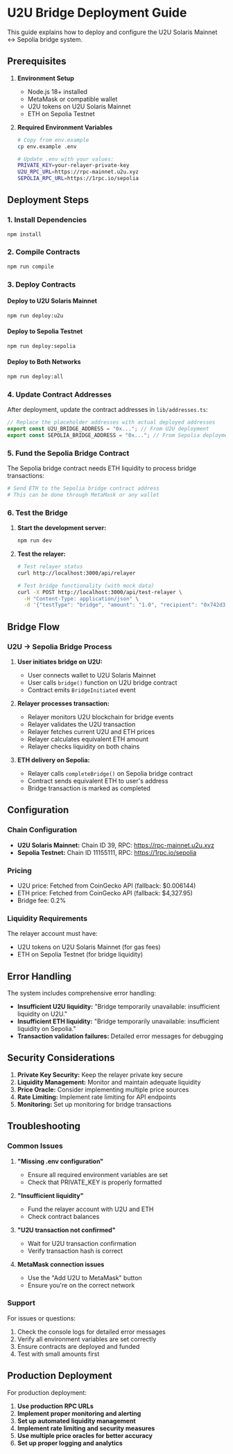 # U2U Bridge Deployment Guide

This guide explains how to deploy and configure the U2U Solaris Mainnet ↔ Sepolia bridge system.

## Prerequisites

1. **Environment Setup**
   - Node.js 18+ installed
   - MetaMask or compatible wallet
   - U2U tokens on U2U Solaris Mainnet
   - ETH on Sepolia Testnet

2. **Required Environment Variables**
   ```bash
   # Copy from env.example
   cp env.example .env
   
   # Update .env with your values:
   PRIVATE_KEY=your-relayer-private-key
   U2U_RPC_URL=https://rpc-mainnet.u2u.xyz
   SEPOLIA_RPC_URL=https://1rpc.io/sepolia
   ```

## Deployment Steps

### 1. Install Dependencies
```bash
npm install
```

### 2. Compile Contracts
```bash
npm run compile
```

### 3. Deploy Contracts

#### Deploy to U2U Solaris Mainnet
```bash
npm run deploy:u2u
```

#### Deploy to Sepolia Testnet
```bash
npm run deploy:sepolia
```

#### Deploy to Both Networks
```bash
npm run deploy:all
```

### 4. Update Contract Addresses

After deployment, update the contract addresses in `lib/addresses.ts`:

```typescript
// Replace the placeholder addresses with actual deployed addresses
export const U2U_BRIDGE_ADDRESS = "0x..."; // From U2U deployment
export const SEPOLIA_BRIDGE_ADDRESS = "0x..."; // From Sepolia deployment
```

### 5. Fund the Sepolia Bridge Contract

The Sepolia bridge contract needs ETH liquidity to process bridge transactions:

```bash
# Send ETH to the Sepolia bridge contract address
# This can be done through MetaMask or any wallet
```

### 6. Test the Bridge

1. **Start the development server:**
   ```bash
   npm run dev
   ```

2. **Test the relayer:**
   ```bash
   # Test relayer status
   curl http://localhost:3000/api/relayer
   
   # Test bridge functionality (with mock data)
   curl -X POST http://localhost:3000/api/test-relayer \
     -H "Content-Type: application/json" \
     -d '{"testType": "bridge", "amount": "1.0", "recipient": "0x742d35Cc6634C0532925a3b8D4C9db96C4b4d8b6"}'
   ```

## Bridge Flow

### U2U → Sepolia Bridge Process

1. **User initiates bridge on U2U:**
   - User connects wallet to U2U Solaris Mainnet
   - User calls `bridge()` function on U2U bridge contract
   - Contract emits `BridgeInitiated` event

2. **Relayer processes transaction:**
   - Relayer monitors U2U blockchain for bridge events
   - Relayer validates the U2U transaction
   - Relayer fetches current U2U and ETH prices
   - Relayer calculates equivalent ETH amount
   - Relayer checks liquidity on both chains

3. **ETH delivery on Sepolia:**
   - Relayer calls `completeBridge()` on Sepolia bridge contract
   - Contract sends equivalent ETH to user's address
   - Bridge transaction is marked as completed

## Configuration

### Chain Configuration
- **U2U Solaris Mainnet:** Chain ID 39, RPC: https://rpc-mainnet.u2u.xyz
- **Sepolia Testnet:** Chain ID 11155111, RPC: https://1rpc.io/sepolia

### Pricing
- U2U price: Fetched from CoinGecko API (fallback: $0.006144)
- ETH price: Fetched from CoinGecko API (fallback: $4,327.95)
- Bridge fee: 0.2%

### Liquidity Requirements
The relayer account must have:
- U2U tokens on U2U Solaris Mainnet (for gas fees)
- ETH on Sepolia Testnet (for bridge liquidity)

## Error Handling

The system includes comprehensive error handling:

- **Insufficient U2U liquidity:** "Bridge temporarily unavailable: insufficient liquidity on U2U."
- **Insufficient ETH liquidity:** "Bridge temporarily unavailable: insufficient liquidity on Sepolia."
- **Transaction validation failures:** Detailed error messages for debugging

## Security Considerations

1. **Private Key Security:** Keep the relayer private key secure
2. **Liquidity Management:** Monitor and maintain adequate liquidity
3. **Price Oracle:** Consider implementing multiple price sources
4. **Rate Limiting:** Implement rate limiting for API endpoints
5. **Monitoring:** Set up monitoring for bridge transactions

## Troubleshooting

### Common Issues

1. **"Missing .env configuration"**
   - Ensure all required environment variables are set
   - Check that PRIVATE_KEY is properly formatted

2. **"Insufficient liquidity"**
   - Fund the relayer account with U2U and ETH
   - Check contract balances

3. **"U2U transaction not confirmed"**
   - Wait for U2U transaction confirmation
   - Verify transaction hash is correct

4. **MetaMask connection issues**
   - Use the "Add U2U to MetaMask" button
   - Ensure you're on the correct network

### Support

For issues or questions:
1. Check the console logs for detailed error messages
2. Verify all environment variables are set correctly
3. Ensure contracts are deployed and funded
4. Test with small amounts first

## Production Deployment

For production deployment:

1. **Use production RPC URLs**
2. **Implement proper monitoring and alerting**
3. **Set up automated liquidity management**
4. **Implement rate limiting and security measures**
5. **Use multiple price oracles for better accuracy**
6. **Set up proper logging and analytics**
